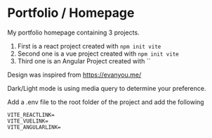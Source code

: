 # Portfolio / Homepage

My portfolio homepage containing 3 projects.

1. First is a react project created with `npm init vite`
2. Second one is a vue project created with `npm init vite`
3. Third one is an Angular Project created with ``

Design was inspired from https://evanyou.me/

Dark/Light mode is using media query to determine your preference.

Add a .env file to the root folder of the project and add the following

```
VITE_REACTLINK=
VITE_VUELINK=
VITE_ANGULARLINK=
```
